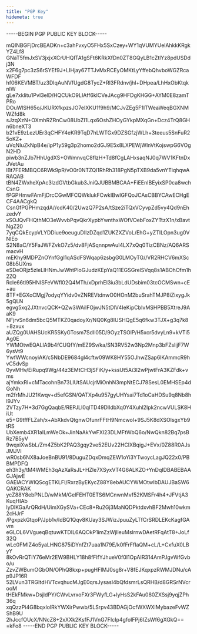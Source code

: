 ```yaml
---
title: "PGP Key"
hidemeta: true
---
```


-----BEGIN PGP PUBLIC KEY BLOCK-----

mQINBGFjDrcBEADKn+c3ahFvxyO5FHx5SxCzey+WY1qVUMYUelAhkkKRgkYZ4Lf8
GNaT5fmJxSV3jxjxXCrUHQITA1gSFt6KRkXfDn0ZT8GQyLB1cZtlYz8pdUSDdj3N
x2F6g7pc3zS6rSYEf9J+LIHjay67TTJvMxRCEyOMKtLyYffebQhvboWGZRcaWFDF
hf06KEVMBT/uz3DIqAuNVfUgdG8TycZ+RI3FRdnv/jhl+DHpea/LhHxObKtqknlW
gLe7xklitu1PvI3elD/HQCUkO9LIAff6klCVeJAcg9HFDgKHGG+AYM0E8zamTPRo
DOuWlSH65o/JKURXfkpzsJO7eIXKU1f9h9/MCJvZEg5F1lTWeaWeqBGXNMWZfd8k
sJzqXzN+OXmhRZRnCw08UbZI1Lqx6OshZHOyGYkpMXqGn+Dcz4TrQ8GHn6bneXT3
b21vE9zLezUEr3qCHFY4eKR9TqD7hLWTGx9DZSGfzjWLh+3teeus5SnFuR25oKZ+
uVqNIuZkNpB4e/ipP1y59g3p2homo2dGJ9E5x8LXPEWjWlnVtKojswpG6VOgN2HD
piwb3nZJb7HhUgdXS+OWmnvqC8flzH+Td8fCgLAHxsaqNJ0q7WV1KFtnDxJVetAu
lBt7FERMBQC6RWk9pR/vO0r0NTZQI1RhRh318PgN5pTXB9da5vnYTiqhqwARAQAB
tBN4ZWxheXpAc3lzdGVtbGkub3JniQJUBBMBCAA+FiEEnIBEyixSP0ca8wchCsnG
fPGPHmwFAmFjDrcCGwMFCQWklukFCwkIBwIGFQoJCAsCBBYCAwECHgECF4AACgkQ
CsnGfPGPHmzqdA//cdK40/2UwzQ7P2sA/tSze2iTQxVCyvpZd5vy4Qd9nEhzedvY
xSOJQvFHQthMO3eWvvbPqvQkrXypbYwnthxWOfVOebFoxZYTtzX1n/xBavtNgZ20
7yqCQkEcypVLYDDiue9oeuguDIlzDZqd1ZUKZXZVoL/EhG+yZTILOpn3ug0VNIEo
S2N8aC/Y5FaJWFZvkO7z5/dv8FjASqnnpwAuI4LX7xQq0TizCBNz/AQ6ARSmacvH
mEKhy9MDPZnOYnfGgI1qASdFSWqap6zsbgG0LMOyTG//VR2RHCV6mXSc08b5UXns
eSDeORjz5zleLlHNmJwWhtPloGJudzKEpYaQ11EGSGrelSVqq8s1ABOhOfm1h2ZQ
Rcle66tl95HNISFeVWfl02Q4MTh/xDprhEI3iu3bLdUDsbim03tcOCMSwn+cE+au
8TF+EGXoCMgj7odyqYYidv0vZNREVtdnwO0HOnM2buSrahTMJP8iZixygJk5gQLN
egvg5xq2JXtnvcQCK+QZw3WAilFOjwJN5tDlV4IeKipCbIvMSHPBB5XtreJ9AaK9
NFjrvSn6dm5bcQ5MTKZ0qadoyXr/NQ0Kg8IUSHQgE5q6fkw3TJX+g3q7k8+8zxux
aUZQg0UAHSUcKR5SKyGTcsm7SdIl05D/9OyzTSOlP/H5xcr5dvyLn9+kVTi5Ag0E
YWMOtwEQALlA9b4fCUQfY/mEZ9Sv/ka/SN3RV52w3Np2Mnp3bFZslijF7W6ysVt9
YwfWWcnoyiAK/c5NbDE9684gl4cftw09WK8HY55OJhwZSap6lKAmmcR9hvC5dvSp
0yvMHv/EiRupq9Wg/44z3EMtCH3jSFiK/y+kssUt5Ai3l2wPjwtFrA3KZFdk+vms
ajYmkxRl+cMTacohnBn73LIUtSAUcjrMiOnhN3mpNtECJ78SesL0EMHSEp4dGoNh
m2frMhJU21Kwqv+d5efGSN/QATXp4u957gyUHYsai7Td1oCaHDSu9q8Nb8hl9JYv
2VTzy7H+3d7GgQaqbE/REPJLI0qITD49DlIdbXq0Y4Xuhl2Ipk2ncwVULSK8HiUt
e5+G9tffFLZah/x+AbXkdvQtgnwOfunrFFtH9Nmcwol+9SJ5K8dXSOlsgxYb9tRS
UbXemb4XR1aILmWeOk+JinNaAkYwFXl23DLMFtWbQ6o/NwQkn82Bq7psBRz7B5yV
9wqxiXwSbL/Zm4Z5bK2PAQ3gqy2ve52EUv22HClXBqigJ+EVx/0Z88R0AJsJMJVi
wR0sb6NX8aJoeBnBU91/8DuguZDqxDmqZEW1oYi3YTwoycLagJQ22x0/PBBMPDFQ
eh3h3y/tM4WMEh3qAzXaRsJL+HZle7XSyxVT4G6ALKZO+YnDqIDBABEBAAGJAjwE
GAEIACYWIQScgETKLFI/RxrzByEKycZ88Y8ebAUCYWMOtwIbDAUJBaSW6QAKCRAK
ycZ88Y8ebPNLD/wMkM/GelFEHT0ETS6MCnwnMvf52KMSFr4h4+JFVtjA3KuqHIAb
lyDlKGaArQRdH/UimXGySVa+CEc8+Ru2Gj3MaNQDPktdxvhBF2Mwh10wkm2cHJrF
/PgxpzkGtqoP/Jpb1v/IdBQ1Qqv8KUay3SJWizJpuuZyLTfCrSRDLEKcKagfGAvm
eGLOL6VVgueqBqtuwKTDIL6AQOkP1imZzWjlleuMslrnwDAetRFqAtT8+JoLf32Q
wLc0FMIZ4o5yaLHNG875iDYnfZt7uaa1N79E/k0fFrFfIaQM+cL/L+CxfuX0LByY
8kOvRrQTiY76eMr2EW9BHLY18h8fFlfYJhueV0f0I1OpAIR314AmPJgvWfGvbo/u
ZzvZWBumOGbON/OPhQ8kxp+pugHFlMJ0sg8r+V8fEJKqxpzRWMJDNu/cAp9JP16R
52LVun3TRGItdHVTcvqhucMJgE0qrsJysasI4bQfdsmrLsQRHB/d8GRSrNVcrooM
tHEkFMkw+DsjldPY/CWvLvrxoFXr3FWyfLG+lyHsS2kFAu080ZXSsj9yqjZPh36q
xqQzzPi4G8bqxlolRkYWXirPwwb/5LSrpv43BDAGjOcfWXWXlMybazeFvWZShB9U
2hJccfOUcX/NNcZ8+2xXXk2KsfFJ1VnG7FIcIp4gfoIFPj6IZsWf6gXGkQ==
=kFo8
-----END PGP PUBLIC KEY BLOCK-----
